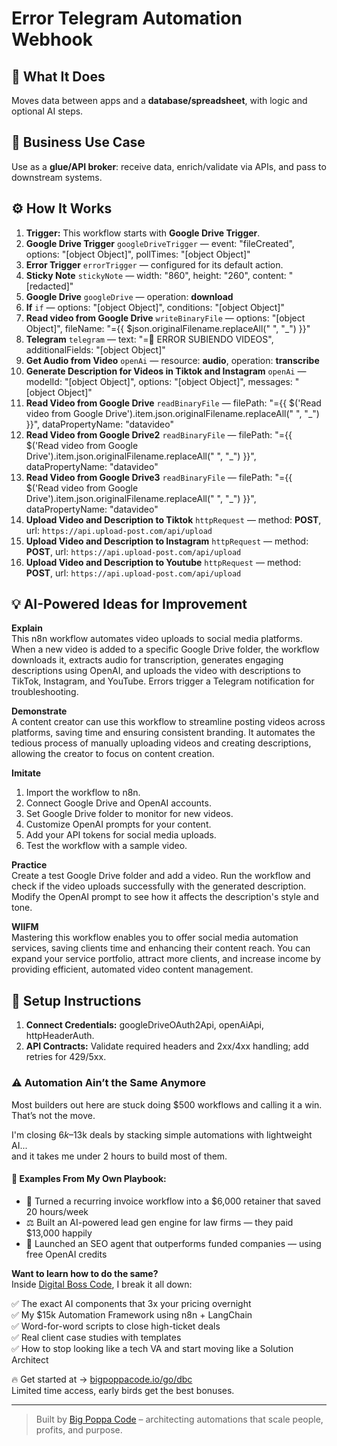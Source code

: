 # Error Telegram Automation Webhook
  ## 🚀 What It Does
  Moves data between apps and a **database/spreadsheet**, with logic and optional AI steps.
  
  ## 💼 Business Use Case
  Use as a **glue/API broker**: receive data, enrich/validate via APIs, and pass to downstream systems.
  
  ## ⚙️ How It Works
  1. **Trigger:** This workflow starts with **Google Drive Trigger**.
  2. **Google Drive Trigger** `googleDriveTrigger` — event: "fileCreated", options: "[object Object]", pollTimes: "[object Object]"
3. **Error Trigger** `errorTrigger` — configured for its default action.
4. **Sticky Note** `stickyNote` — width: "860", height: "260", content: "[redacted]"
5. **Google Drive** `googleDrive` — operation: **download**
6. **If** `if` — options: "[object Object]", conditions: "[object Object]"
7. **Read video from Google Drive** `writeBinaryFile` — options: "[object Object]", fileName: "={{ $json.originalFilename.replaceAll(" ", "_") }}"
8. **Telegram** `telegram` — text: "=🔔 ERROR SUBIENDO VIDEOS", additionalFields: "[object Object]"
9. **Get Audio from Video** `openAi` — resource: **audio**, operation: **transcribe**
10. **Generate Description for Videos  in Tiktok and Instagram** `openAi` — modelId: "[object Object]", options: "[object Object]", messages: "[object Object]"
11. **Read Video from Google Drive** `readBinaryFile` — filePath: "={{ $('Read video from Google Drive').item.json.originalFilename.replaceAll(" ", "_") }}", dataPropertyName: "datavideo"
12. **Read Video from Google Drive2** `readBinaryFile` — filePath: "={{ $('Read video from Google Drive').item.json.originalFilename.replaceAll(" ", "_") }}", dataPropertyName: "datavideo"
13. **Read Video from Google Drive3** `readBinaryFile` — filePath: "={{ $('Read video from Google Drive').item.json.originalFilename.replaceAll(" ", "_") }}", dataPropertyName: "datavideo"
14. **Upload Video and Description to Tiktok** `httpRequest` — method: **POST**, url: `https://api.upload-post.com/api/upload`
15. **Upload Video and Description to Instagram** `httpRequest` — method: **POST**, url: `https://api.upload-post.com/api/upload`
16. **Upload Video and Description to Youtube** `httpRequest` — method: **POST**, url: `https://api.upload-post.com/api/upload`
  
  ## 💡 AI-Powered Ideas for Improvement
  **Explain**  
This n8n workflow automates video uploads to social media platforms. When a new video is added to a specific Google Drive folder, the workflow downloads it, extracts audio for transcription, generates engaging descriptions using OpenAI, and uploads the video with descriptions to TikTok, Instagram, and YouTube. Errors trigger a Telegram notification for troubleshooting.

**Demonstrate**  
A content creator can use this workflow to streamline posting videos across platforms, saving time and ensuring consistent branding. It automates the tedious process of manually uploading videos and creating descriptions, allowing the creator to focus on content creation.

**Imitate**  
1. Import the workflow to n8n.
2. Connect Google Drive and OpenAI accounts.
3. Set Google Drive folder to monitor for new videos.
4. Customize OpenAI prompts for your content.
5. Add your API tokens for social media uploads.
6. Test the workflow with a sample video.

**Practice**  
Create a test Google Drive folder and add a video. Run the workflow and check if the video uploads successfully with the generated description. Modify the OpenAI prompt to see how it affects the description's style and tone.

**WIIFM**  
Mastering this workflow enables you to offer social media automation services, saving clients time and enhancing their content reach. You can expand your service portfolio, attract more clients, and increase income by providing efficient, automated video content management.
  
  ## 🔧 Setup Instructions
  1. **Connect Credentials:** googleDriveOAuth2Api, openAiApi, httpHeaderAuth.
2. **API Contracts:** Validate required headers and 2xx/4xx handling; add retries for 429/5xx.
  
### ⚠️ Automation Ain’t the Same Anymore

Most builders out here are stuck doing $500 workflows and calling it a win.  
That’s not the move.  

I'm closing $6k–$13k deals by stacking simple automations with lightweight AI...  
and it takes me under 2 hours to build most of them.

#### 🧠 Examples From My Own Playbook:
- 🔁 Turned a recurring invoice workflow into a $6,000 retainer that saved 20 hours/week  
- ⚖️ Built an AI-powered lead gen engine for law firms — they paid $13,000 happily  
- 🚀 Launched an SEO agent that outperforms funded companies — using free OpenAI credits  

**Want to learn how to do the same?**  
Inside [Digital Boss Code](https://bigpoppacode.io/go/dbc), I break it all down:

✅ The exact AI components that 3x your pricing overnight  
✅ My $15k Automation Framework using n8n + LangChain  
✅ Word-for-word scripts to close high-ticket deals  
✅ Real client case studies with templates  
✅ How to stop looking like a tech VA and start moving like a Solution Architect  

🔥 Get started at → [bigpoppacode.io/go/dbc](https://bigpoppacode.io/go/dbc)  
Limited time access, early birds get the best bonuses.

---
> Built by [Big Poppa Code](https://bigpoppacode.io) – architecting automations that scale people, profits, and purpose.
  